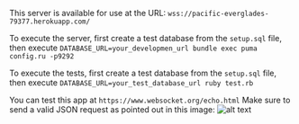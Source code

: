 This server is available for use at the URL: `wss://pacific-everglades-79377.herokuapp.com/`

To execute the server, first create a test database from the `setup.sql` file, then execute `DATABASE_URL=your_developmen_url bundle exec puma config.ru -p9292`

To execute the tests, first create a test database from the `setup.sql` file, then execute `DATABASE_URL=your_test_database_url ruby test.rb`

You can test this app at `https://www.websocket.org/echo.html`
Make sure to send a valid JSON request as pointed out in this image:
![alt text](https://ibb.co/R6mQ9q1)
